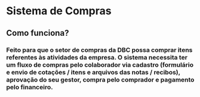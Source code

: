 # Sistema de Compras 

## Como funciona?
### Feito para que o setor de compras da DBC possa comprar itens referentes às atividades da empresa. O sistema necessita ter um fluxo de compras pelo colaborador via cadastro (formulário e envio de cotações / itens e arquivos das notas / recibos), aprovação do seu gestor, compra pelo comprador e pagamento pelo financeiro.

